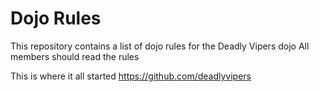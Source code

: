 Dojo Rules
==========

This repository contains a list of dojo rules for the Deadly Vipers dojo
All members should read the rules

This is where it all started
https://github.com/deadlyvipers
